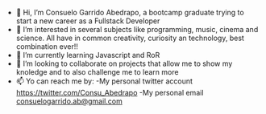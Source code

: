 - 👋 Hi, I’m Consuelo Garrido Abedrapo, a bootcamp graduate trying to start a new career as a Fullstack Developer
- 👀 I’m interested in several subjects like programming, music, cinema and science. All have in common creativity, curiosity an technology, best        combination ever!!
- 🌱 I’m currently learning Javascript and RoR
- 💞️ I’m looking to collaborate on projects that allow me to show my knoledge and to also challenge me to learn more
- 📫 Yo can reach me by:
      -My personal twitter account https://twitter.com/Consu_Abedrapo
      -My personal email consuelogarrido.ab@gmail.com

<!---
cgarrido-a/cgarrido-a is a ✨ special ✨ repository because its `README.md` (this file) appears on your GitHub profile.
You can click the Preview link to take a look at your changes.
--->
